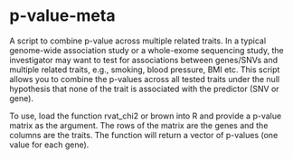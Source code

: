 # p-value-meta
A script to combine p-value across multiple related traits. In a
typical genome-wide association study or a whole-exome sequencing
study, the investigator may want to test for associations between 
genes/SNVs and multiple related traits, e.g., smoking, blood pressure, 
BMI etc. This script allows you to combine the p-values across all tested 
traits under the null hypothesis that none of the trait is associated with 
the predictor (SNV or gene).

To use, load the function rvat_chi2 or brown into R and provide a p-value 
matrix as the argument. The rows of the matrix are the genes and the 
columns are the traits. The function will return a vector of p-values 
(one value for each gene).
